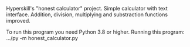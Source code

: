 Hyperskill's "honest calculator" project.
Simple calculator with text interface. Addition, division, multiplying and substraction functions improved.

To run this program you need Python 3.8 or higher.
Running this program:
.../py -m honest_calculator.py
